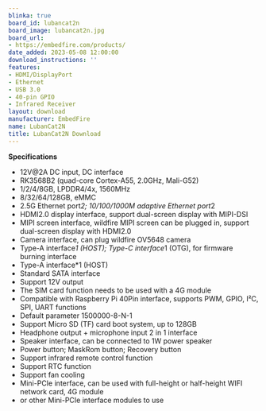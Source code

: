 ```yaml
---
blinka: true
board_id: lubancat2n
board_image: lubancat2n.jpg
board_url:
- https://embedfire.com/products/
date_added: 2023-05-08 12:00:00
download_instructions: ''
features:
- HDMI/DisplayPort
- Ethernet
- USB 3.0
- 40-pin GPIO
- Infrared Receiver
layout: download
manufacturer: EmbedFire
name: LubanCat2N
title: LubanCat2N Download
---
```


**Specifications**
- 12V@2A DC input, DC interface
- RK3568B2 (quad-core Cortex-A55, 2.0GHz, Mali-G52)
- 1/2/4/8GB, LPDDR4/4x, 1560MHz
- 8/32/64/128GB, eMMC
- 2.5G Ethernet port*2; 10/100/1000M adaptive Ethernet port*2
- HDMI2.0 display interface, support dual-screen display with MIPI-DSI
- MIPI screen interface, wildfire MIPI screen can be plugged in, support dual-screen display with HDMI2.0
- Camera interface, can plug wildfire OV5648 camera
- Type-A interface*1 (HOST); Type-C interface*1 (OTG), for firmware burning interface
- Type-A interface*1 (HOST)
- Standard SATA interface
- Support 12V output
- The SIM card function needs to be used with a 4G module
- Compatible with Raspberry Pi 40Pin interface, supports PWM, GPIO, I²C, SPI, UART functions
- Default parameter 1500000-8-N-1
- Support Micro SD (TF) card boot system, up to 128GB
- Headphone output + microphone input 2 in 1 interface
- Speaker interface, can be connected to 1W power speaker
- Power button; MaskRom button; Recovery button
- Support infrared remote control function
- Support RTC function
- Support fan cooling
- Mini-PCIe interface, can be used with full-height or half-height WIFI network card, 4G module
- or other Mini-PCIe interface modules to use
